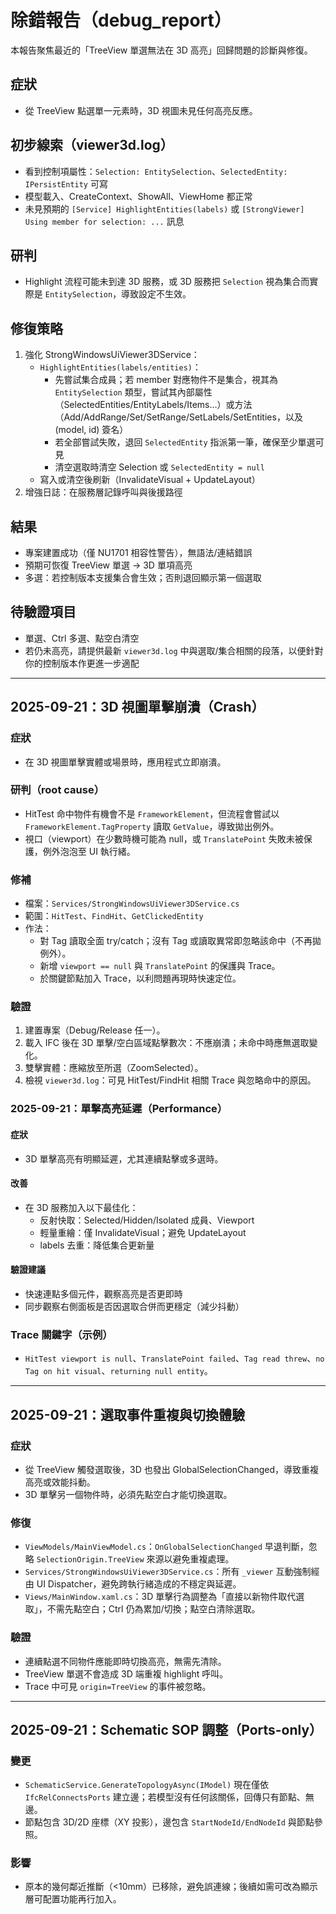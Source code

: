 # 除錯報告（debug_report）

本報告聚焦最近的「TreeView 單選無法在 3D 高亮」回歸問題的診斷與修復。

## 症狀
- 從 TreeView 點選單一元素時，3D 視圖未見任何高亮反應。

## 初步線索（viewer3d.log）
- 看到控制項屬性：`Selection: EntitySelection`、`SelectedEntity: IPersistEntity` 可寫
- 模型載入、CreateContext、ShowAll、ViewHome 都正常
- 未見預期的 `[Service] HighlightEntities(labels)` 或 `[StrongViewer] Using member for selection: ...` 訊息

## 研判
- Highlight 流程可能未到達 3D 服務，或 3D 服務把 `Selection` 視為集合而實際是 `EntitySelection`，導致設定不生效。

## 修復策略
1. 強化 StrongWindowsUiViewer3DService：
   - `HighlightEntities(labels/entities)`：
     - 先嘗試集合成員；若 member 對應物件不是集合，視其為 `EntitySelection` 類型，嘗試其內部屬性（SelectedEntities/EntityLabels/Items…）或方法（Add/AddRange/Set/SetRange/SetLabels/SetEntities，以及 (model, id) 簽名）
     - 若全部嘗試失敗，退回 `SelectedEntity` 指派第一筆，確保至少單選可見
     - 清空選取時清空 Selection 或 `SelectedEntity = null`
   - 寫入或清空後刷新（InvalidateVisual + UpdateLayout）
2. 增強日誌：在服務層記錄呼叫與後援路徑

## 結果
- 專案建置成功（僅 NU1701 相容性警告），無語法/連結錯誤
- 預期可恢復 TreeView 單選 → 3D 單項高亮
- 多選：若控制版本支援集合會生效；否則退回顯示第一個選取

## 待驗證項目
- 單選、Ctrl 多選、點空白清空
- 若仍未高亮，請提供最新 `viewer3d.log` 中與選取/集合相關的段落，以便針對你的控制版本作更進一步適配

---

## 2025-09-21：3D 視圖單擊崩潰（Crash）

### 症狀
- 在 3D 視圖單擊實體或場景時，應用程式立即崩潰。

### 研判（root cause）
- HitTest 命中物件有機會不是 `FrameworkElement`，但流程會嘗試以 `FrameworkElement.TagProperty` 讀取 `GetValue`，導致拋出例外。
- 視口（viewport）在少數時機可能為 null，或 `TranslatePoint` 失敗未被保護，例外泡泡至 UI 執行緒。

### 修補
- 檔案：`Services/StrongWindowsUiViewer3DService.cs`
- 範圍：`HitTest`、`FindHit`、`GetClickedEntity`
- 作法：
  - 對 Tag 讀取全面 try/catch；沒有 Tag 或讀取異常即忽略該命中（不再拋例外）。
  - 新增 `viewport == null` 與 `TranslatePoint` 的保護與 Trace。
  - 於關鍵節點加入 Trace，以利問題再現時快速定位。

### 驗證
1. 建置專案（Debug/Release 任一）。
2. 載入 IFC 後在 3D 單擊/空白區域點擊數次：不應崩潰；未命中時應無選取變化。
3. 雙擊實體：應縮放至所選（ZoomSelected）。
4. 檢視 `viewer3d.log`：可見 HitTest/FindHit 相關 Trace 與忽略命中的原因。

### 2025-09-21：單擊高亮延遲（Performance）

#### 症狀
- 3D 單擊高亮有明顯延遲，尤其連續點擊或多選時。

#### 改善
- 在 3D 服務加入以下最佳化：
  - 反射快取：Selected/Hidden/Isolated 成員、Viewport
  - 輕量重繪：僅 InvalidateVisual；避免 UpdateLayout
  - labels 去重：降低集合更新量

#### 驗證建議
- 快速連點多個元件，觀察高亮是否更即時
- 同步觀察右側面板是否因選取合併而更穩定（減少抖動）

### Trace 關鍵字（示例）
- `HitTest viewport is null`、`TranslatePoint failed`、`Tag read threw`、`no Tag on hit visual`、`returning null entity`。

---

## 2025-09-21：選取事件重複與切換體驗

### 症狀
- 從 TreeView 觸發選取後，3D 也發出 GlobalSelectionChanged，導致重複高亮或效能抖動。
- 3D 單擊另一個物件時，必須先點空白才能切換選取。

### 修復
- `ViewModels/MainViewModel.cs`：`OnGlobalSelectionChanged` 早退判斷，忽略 `SelectionOrigin.TreeView` 來源以避免重複處理。
- `Services/StrongWindowsUiViewer3DService.cs`：所有 `_viewer` 互動強制經由 UI Dispatcher，避免跨執行緒造成的不穩定與延遲。
- `Views/MainWindow.xaml.cs`：3D 單擊行為調整為「直接以新物件取代選取」，不需先點空白；Ctrl 仍為累加/切換；點空白清除選取。

### 驗證
- 連續點選不同物件應能即時切換高亮，無需先清除。
- TreeView 單選不會造成 3D 端重複 highlight 呼叫。
- Trace 中可見 `origin=TreeView` 的事件被忽略。

---

## 2025-09-21：Schematic SOP 調整（Ports-only）

### 變更
- `SchematicService.GenerateTopologyAsync(IModel)` 現在僅依 `IfcRelConnectsPorts` 建立邊；若模型沒有任何該關係，回傳只有節點、無邊。
- 節點包含 3D/2D 座標（XY 投影），邊包含 `StartNodeId/EndNodeId` 與節點參照。

### 影響
- 原本的幾何鄰近推斷（<10mm）已移除，避免誤連線；後續如需可改為顯示層可配置功能再行加入。
